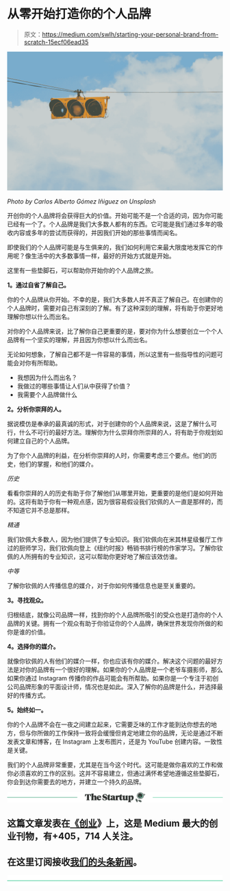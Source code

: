 # 从零开始打造你的个人品牌

> 原文：<https://medium.com/swlh/starting-your-personal-brand-from-scratch-15ecf06ead35>

![](img/a017ce442ec56dddcbf52101df3740cb.png)

*Photo by Carlos Alberto Gómez Iñiguez on Unsplash*

开创你的个人品牌将会获得巨大的价值。开始可能不是一个合适的词，因为你可能已经有一个了。个人品牌是我们大多数人都有的东西。它可能是我们通过多年的吸收内容或多年的尝试而获得的，并因我们开始的那些事情而闻名。

即使我们的个人品牌可能是与生俱来的，我们如何利用它来最大限度地发挥它的作用呢？像生活中的大多数事情一样，最好的开始方式就是开始。

这里有一些垫脚石，可以帮助你开始你的个人品牌之旅。

**1。通过自省了解自己。**

你的个人品牌从你开始。不幸的是，我们大多数人并不真正了解自己。在创建你的个人品牌时，需要对自己有深刻的了解。有了这种深刻的理解，将有助于你更好地理解你想以什么而出名。

对你的个人品牌来说，比了解你自己更重要的是，要对你为什么想要创立一个个人品牌有一个坚实的理解，并且因为你想以什么而出名。

无论如何想象，了解自己都不是一件容易的事情，所以这里有一些指导性的问题可能会对你有所帮助。

*   我想因为什么而出名？
*   我做过的哪些事情让人们从中获得了价值？
*   我需要个人品牌做什么

**2。分析你崇拜的人。**

据说模仿是奉承的最真诚的形式，对于创建你的个人品牌来说，这是了解什么可行，什么不可行的最好方法。理解你为什么崇拜你所崇拜的人，将有助于你规划如何建立自己的个人品牌。

为了你个人品牌的利益，在分析你崇拜的人时，你需要考虑三个要点。他们的历史，他们的掌握，和他们的媒介。

*历史*

看看你崇拜的人的历史有助于你了解他们从哪里开始，更重要的是他们是如何开始的。这将有助于你有一种观点感，因为很容易假设我们钦佩的人一直是那样的，而不知道它并不总是那样。

*精通*

我们钦佩大多数人，因为他们提供了专业知识。我们钦佩向在米其林星级餐厅工作过的厨师学习，我们钦佩向登上《纽约时报》畅销书排行榜的作家学习。了解你钦佩的人所拥有的专业知识，这可以帮助你更好地了解应该效仿谁。

*中等*

了解你钦佩的人传播信息的媒介，对于你如何传播信息也是至关重要的。

**3。寻找观众。**

归根结底，就像公司品牌一样，找到你的个人品牌所吸引的受众也是打造你的个人品牌的关键。拥有一个观众有助于你验证你的个人品牌，确保世界发现你所做的和你是谁的价值。

**4。选择你的媒介。**

就像你钦佩的人有他们的媒介一样，你也应该有你的媒介。解决这个问题的最好方法是对你的品牌有一个很好的理解。如果你的个人品牌是一个老爷车摄影师，那么如果你通过 Instagram 传播你的作品可能会有所帮助。如果你是一个专注于初创公司品牌形象的平面设计师，情况也是如此。深入了解你的品牌是什么，并选择最好的传播方式。

**5。始终如一。**

你的个人品牌不会在一夜之间建立起来，它需要乏味的工作才能到达你想去的地方，但与你所做的工作保持一致将会缓慢但肯定地建立你的品牌，无论是通过不断发表文章和博客，在 Instagram 上发布图片，还是为 YouTube 创建内容。一致性是关键。

我们的个人品牌非常重要，尤其是在当今这个时代。这可能是做你喜欢的工作和做你必须喜欢的工作的区别。这并不容易建立，但通过满怀希望地遵循这些垫脚石，你会到达你需要去的地方，并建立一个持久的品牌。

[![](img/308a8d84fb9b2fab43d66c117fcc4bb4.png)](https://medium.com/swlh)

## 这篇文章发表在[《创业](https://medium.com/swlh)》上，这是 Medium 最大的创业刊物，有+405，714 人关注。

## 在这里订阅接收[我们的头条新闻](http://growthsupply.com/the-startup-newsletter/)。

[![](img/b0164736ea17a63403e660de5dedf91a.png)](https://medium.com/swlh)